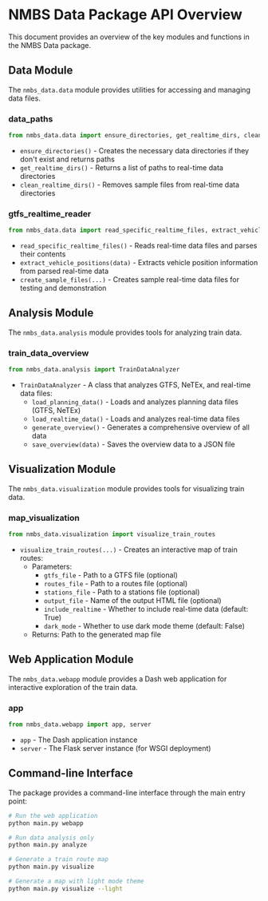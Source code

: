 # NMBS Data Package API Overview

This document provides an overview of the key modules and functions in the NMBS Data package.

## Data Module

The `nmbs_data.data` module provides utilities for accessing and managing data files.

### data_paths

```python
from nmbs_data.data import ensure_directories, get_realtime_dirs, clean_realtime_dirs
```

- `ensure_directories()` - Creates the necessary data directories if they don't exist and returns paths
- `get_realtime_dirs()` - Returns a list of paths to real-time data directories
- `clean_realtime_dirs()` - Removes sample files from real-time data directories

### gtfs_realtime_reader

```python
from nmbs_data.data import read_specific_realtime_files, extract_vehicle_positions, create_sample_files
```

- `read_specific_realtime_files()` - Reads real-time data files and parses their contents
- `extract_vehicle_positions(data)` - Extracts vehicle position information from parsed real-time data
- `create_sample_files(...)` - Creates sample real-time data files for testing and demonstration

## Analysis Module

The `nmbs_data.analysis` module provides tools for analyzing train data.

### train_data_overview

```python
from nmbs_data.analysis import TrainDataAnalyzer
```

- `TrainDataAnalyzer` - A class that analyzes GTFS, NeTEx, and real-time data files:
  - `load_planning_data()` - Loads and analyzes planning data files (GTFS, NeTEx)
  - `load_realtime_data()` - Loads and analyzes real-time data files
  - `generate_overview()` - Generates a comprehensive overview of all data
  - `save_overview(data)` - Saves the overview data to a JSON file

## Visualization Module

The `nmbs_data.visualization` module provides tools for visualizing train data.

### map_visualization

```python
from nmbs_data.visualization import visualize_train_routes
```

- `visualize_train_routes(...)` - Creates an interactive map of train routes:
  - Parameters:
    - `gtfs_file` - Path to a GTFS file (optional)
    - `routes_file` - Path to a routes file (optional)
    - `stations_file` - Path to a stations file (optional)
    - `output_file` - Name of the output HTML file (optional)
    - `include_realtime` - Whether to include real-time data (default: True)
    - `dark_mode` - Whether to use dark mode theme (default: False)
  - Returns: Path to the generated map file

## Web Application Module

The `nmbs_data.webapp` module provides a Dash web application for interactive exploration of the train data.

### app

```python
from nmbs_data.webapp import app, server
```

- `app` - The Dash application instance
- `server` - The Flask server instance (for WSGI deployment)

## Command-line Interface

The package provides a command-line interface through the main entry point:

```bash
# Run the web application
python main.py webapp

# Run data analysis only
python main.py analyze

# Generate a train route map
python main.py visualize

# Generate a map with light mode theme
python main.py visualize --light
```